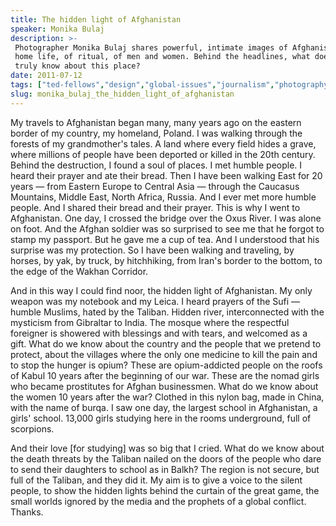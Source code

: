 ```yaml
---
title: The hidden light of Afghanistan
speaker: Monika Bulaj
description: >-
 Photographer Monika Bulaj shares powerful, intimate images of Afghanistan -- of
 home life, of ritual, of men and women. Behind the headlines, what does the world
 truly know about this place?
date: 2011-07-12
tags: ["ted-fellows","design","global-issues","journalism","photography","storytelling","art"]
slug: monika_bulaj_the_hidden_light_of_afghanistan
---
```


My travels to Afghanistan began many, many years ago on the eastern border of my country,
my homeland, Poland. I was walking through the forests of my grandmother's tales. A land
where every field hides a grave, where millions of people have been deported or killed in
the 20th century. Behind the destruction, I found a soul of places. I met humble people. I
heard their prayer and ate their bread. Then I have been walking East for 20 years — from
Eastern Europe to Central Asia — through the Caucasus Mountains, Middle East, North
Africa, Russia. And I ever met more humble people. And I shared their bread and their
prayer. This is why I went to Afghanistan. One day, I crossed the bridge over the Oxus
River. I was alone on foot. And the Afghan soldier was so surprised to see me that he
forgot to stamp my passport. But he gave me a cup of tea. And I understood that his
surprise was my protection. So I have been walking and traveling, by horses, by yak, by
truck, by hitchhiking, from Iran's border to the bottom, to the edge of the Wakhan
Corridor.

And in this way I could find noor, the hidden light of Afghanistan. My only weapon was my
notebook and my Leica. I heard prayers of the Sufi — humble Muslims, hated by the Taliban.
Hidden river, interconnected with the mysticism from Gibraltar to India. The mosque where
the respectful foreigner is showered with blessings and with tears, and welcomed as a
gift. What do we know about the country and the people that we pretend to protect, about
the villages where the only one medicine to kill the pain and to stop the hunger is opium?
These are opium-addicted people on the roofs of Kabul 10 years after the beginning of our
war. These are the nomad girls who became prostitutes for Afghan businessmen. What do we
know about the women 10 years after the war? Clothed in this nylon bag, made in China,
with the name of burqa. I saw one day, the largest school in Afghanistan, a girls' school.
13,000 girls studying here in the rooms underground, full of scorpions.

And their love [for studying] was so big that I cried. What do we know about the death
threats by the Taliban nailed on the doors of the people who dare to send their daughters
to school as in Balkh? The region is not secure, but full of the Taliban, and they did
it. My aim is to give a voice to the silent people, to show the hidden lights behind the
curtain of the great game, the small worlds ignored by the media and the prophets of a
global conflict. Thanks.

<!--
ad_duration=3.33
comment_count=88
event="TEDGlobal 2011"
external_start_time=0
intro_duration=11.82
is_subtitle_required="True"
is_talk_featured="True"
language="en"
language_swap="False"
native_language="en"
number_of_related_talks=6
number_of_speakers=1
number_of_subtitled_videos=44
number_of_tags=7
number_of_talk_download_languages=45
number_of_talk_more_resources=0
number_of_talk_recommendations=0
number_of_talks_take_actions=0
post_ad_duration=0.83
published_timestamp="2011-12-12 16:07:05"
recording_date="2011-07-12"
speaker_description="Photographer"
speaker_is_published=1
speaker_name="Monika Bulaj"
talk_name="The hidden light of Afghanistan"
talks_tags=["ted-fellows","design","global-issues","journalism","photography","storytelling","art"]
url_audio="https://download.ted.com/talks/MonikaBulaj_2011G.mp3?apikey=acme-roadrunner"
url_photo_speaker="https://pe.tedcdn.com/images/ted/5c39ff04800fab2fcf315a0e7b5a64da629f32ef_254x191.jpg"
url_photo_talk="https://pe.tedcdn.com/images/ted/531d41679851693398764436b641656761b9eb15_800x600.jpg"
url_webpage="https://www.ted.com/talks/monika_bulaj_the_hidden_light_of_afghanistan"
video_type_name="TED Stage Talk"
-->